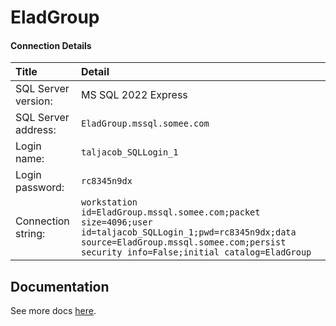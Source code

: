 ﻿# EladGroup

#### Connection Details

|Title|Detail|
|:---|:---|
|SQL Server version:|MS SQL 2022 Express|
|SQL Server address:|`EladGroup.mssql.somee.com`|
|Login name:|`taljacob_SQLLogin_1`|
|Login password:|`rc8345n9dx`|
|Connection string:|`workstation id=EladGroup.mssql.somee.com;packet size=4096;user id=taljacob_SQLLogin_1;pwd=rc8345n9dx;data source=EladGroup.mssql.somee.com;persist security info=False;initial catalog=EladGroup`|

## Documentation

See more docs [here](docs).
